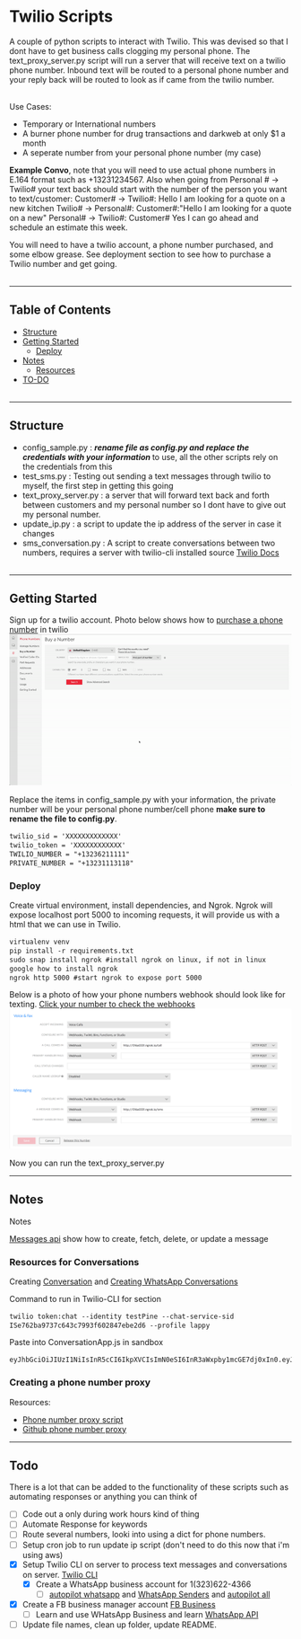 # Twilio Scripts
A couple of python scripts to interact with Twilio. This was devised so that I dont have to get business calls clogging my personal phone. The text_proxy_server.py script will run a server that will receive text on a twilio phone number. Inbound text will be routed to a personal phone number and your reply back will be routed to look as if came from the twilio number. <br><br>

Use Cases:
* Temporary or International numbers 
* A burner phone number for drug transactions and darkweb at only $1 a month
* A seperate number from your personal phone number (my case)

<b>Example Convo</b>, note that you will need to use actual phone numbers in E.164 format such as +13231234567. Also when going from Personal # -> Twilio# your text back should start with the number of the person you want to text/customer:
Customer# -> Twilio#: Hello I am looking for a quote on a new kitchen
Twilio# -> Personal#: Customer#:"Hello I am looking for a quote on a new"
Personal# -> Twilio#: Customer# Yes I can go ahead and schedule an estimate this week. 
<br>

You will need to have a twilio account, a phone number purchased, and some elbow grease. See deployment section to see how to purchase a Twilio number and get going. <br><br>

---
## Table of Contents
* [Structure](#Structure) 
* [Getting Started](#getting-started)
  * [Deploy](#deploy)
* [Notes](#notes)
  * [Resources](#resources)
* [TO-DO](#todo)
<br><br>

---
## Structure
* config_sample.py : <b><i>rename file as config.py and replace the credentials with your information </b></i> to use, all the other scripts rely on the credentials from this
* test_sms.py : Testing out sending a text messages through twilio to myself, the first step in getting this going
* text_proxy_server.py : a server that will forward text back and forth between customers and my personal number so I dont have to give out my personal number. 
* update_ip.py : a script to update the ip address of the server in case it changes
* sms_conversation.py : A script to create conversations between two numbers, requires a server with twilio-cli installed source [Twilio Docs](https://www.twilio.com/docs/conversations/quickstart) 
<br><br>

---
## Getting Started

Sign up for a twilio account. Photo below shows how to [purchase a phone number](https://www.twilio.com/console/phone-numbers/search) in twilio
![](./pics/buy-number.gif)

Replace the items in config_sample.py with your information, the private number will be your personal phone number/cell phone <b> make sure to rename the file to config.py</b>. 
```
twilio_sid = 'XXXXXXXXXXXXX'
twilio_token = 'XXXXXXXXXXXX'
TWILIO_NUMBER = "+13236211111"
PRIVATE_NUMBER = "+13231113118"
```


### Deploy 
Create virtual environment, install dependencies, and Ngrok. Ngrok will expose localhost port 5000 to incoming requests, it will provide us with a html that we can use in Twilio. 
```
virtualenv venv
pip install -r requirements.txt
sudo snap install ngrok #install ngrok on linux, if not in linux google how to install ngrok
ngrok http 5000 #start ngrok to expose port 5000
```

Below is a photo of how your phone numbers webhook should look like for texting. [Click your number to check the webhooks](https://www.twilio.com/console/phone-numbers/incoming)
![](./pics/webhook-setup.png)

Now you can run the text_proxy_server.py


---
## Notes
Notes

[Messages api](https://www.twilio.com/docs/sms/api/message-resource#create-a-message-resource) show how to create, fetch, delete, or update a message


### Resources for Conversations
Creating [Conversation](https://www.twilio.com/docs/conversations/quickstart?code-sample=code-create-your-first-conversation&code-language=Node.js&code-sdk-version=3.x) and [Creating WhatsApp Conversations](https://www.twilio.com/docs/conversations/using-whatsapp-conversations)


Command to run in Twilio-CLI for section 
```
twilio token:chat --identity testPine --chat-service-sid ISe762ba9737c643c7993f602847ebe2d6 --profile lappy

```

Paste into ConversationApp.js in sandbox
```
eyJhbGciOiJIUzI1NiIsInR5cCI6IkpXVCIsImN0eSI6InR3aWxpby1mcGE7dj0xIn0.eyJqdGkiOiJTSzA5YWM1NzVjYWFhOTM4MDhkYTMyZTg4YmI2ZmUwNzJjLTE2MjAyNTgzNDYiLCJncmFudHMiOnsiaWRlbnRpdHkiOiJ0ZXN0UGluZSIsImNoYXQiOnsic2VydmljZV9zaWQiOiJJU2U3NjJiYTk3MzdjNjQzYzc5OTNmNjAyODQ3ZWJlMmQ2In19LCJpYXQiOjE2MjAyNTgzNDYsImV4cCI6MTYyMDI2MTk0NiwiaXNzIjoiU0swOWFjNTc1Y2FhYTkzODA4ZGEzMmU4OGJiNmZlMDcyYyIsInN1YiI6IkFDMjhkMGM0MmQzMGY2YzJiYTE1YzA5NGQyZDZiYjMwMTUifQ.jhQPnYhIRs2cXDbcixBF0NeeImflx1VZa_msVSNFLcY
```

### Creating a phone number proxy
Resources:
* [Phone number proxy script](https://www.twilio.com/blog/2018/02/phone-number-forward-mask-python-flask.html)
* [Github phone number proxy](https://github.com/npentrel/twilio-ghost)

---
## Todo
There is a lot that can be added to the functionality of these scripts such as automating responses or anything you can think of
* [ ] Code out a only during work hours kind of thing 
* [ ] Automate Response for keywords
* [ ] Route several numbers, looki into using a dict for phone numbers.
* [ ] Setup cron job to run update ip script (don't need to do this now that i'm using aws)
* [x] Setup Twilio CLI on server to process text messages and conversations on server. [Twilio CLI](https://www.twilio.com/docs/twilio-cli/quickstart)
  * [x] Create a WhatsApp business account for 1(323)622-4366
    * [ ] [autopilot whatsapp](https://www.twilio.com/docs/autopilot/channels/whatsapp) and [WhatsApp Senders](https://www.twilio.com/console/sms/whatsapp/senders) and [autopilot all](https://www.twilio.com/docs/autopilot/channels) 
* [x] Create a FB business manager account [FB Business](https://business.facebook.com/overview)
  * [ ] Learn and use WHatsApp Business and learn [WhatsApp API](https://www.twilio.com/docs/whatsapp/api)
* [ ] Update file names, clean up folder, update README.
